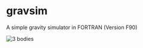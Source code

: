 # gravsim
A simple gravity simulator in FORTRAN (Version F90)

![3 bodies](https://github.com/user-attachments/assets/04627abc-6f5a-42b6-87ea-8b608e7204da)

